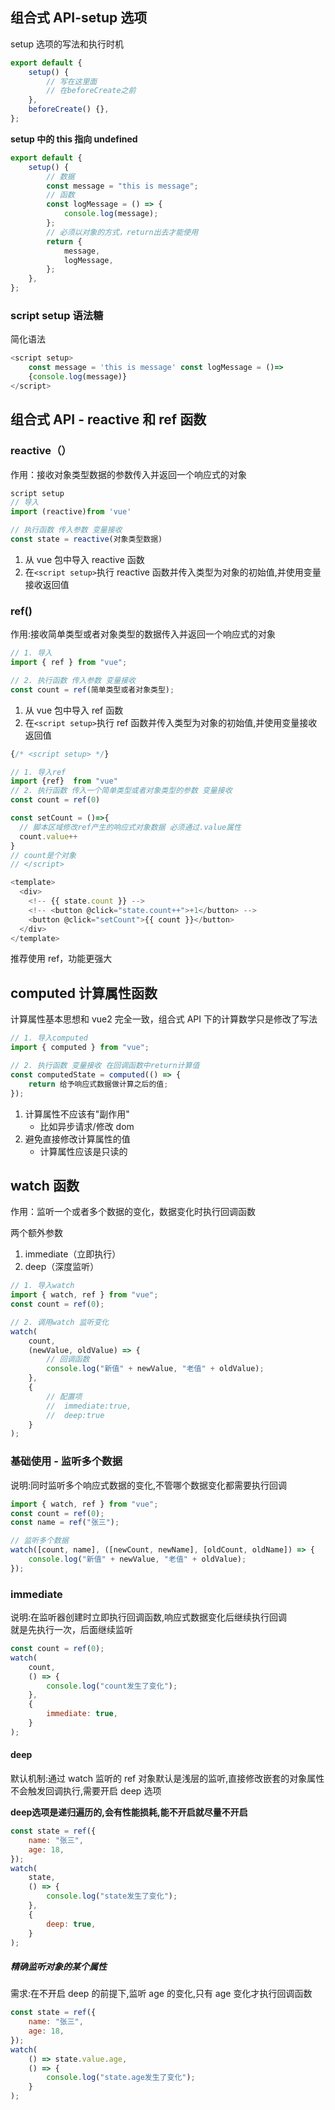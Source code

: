 ## 组合式 API-setup 选项

setup 选项的写法和执行时机

```js
export default {
	setup() {
		// 写在这里面
		// 在beforeCreate之前
	},
	beforeCreate() {},
};
```

**setup 中的 this 指向 undefined**

```js
export default {
	setup() {
		// 数据
		const message = "this is message";
		// 函数
		const logMessage = () => {
			console.log(message);
		};
		// 必须以对象的方式，return出去才能使用
		return {
			message,
			logMessage,
		};
	},
};
```

### script setup 语法糖

简化语法

```js
<script setup>
	const message = 'this is message' const logMessage = ()=>
	{console.log(message)}
</script>
```

## 组合式 API - reactive 和 ref 函数

### reactive（）

作用：接收对象类型数据的参数传入并返回一个响应式的对象

```js
script setup
// 导入
import (reactive)from 'vue'

// 执行函数 传入参数 变量接收
const state = reactive(对象类型数据)

```

1. 从 vue 包中导入 reactive 函数
2. 在`<script setup>`执行 reactive 函数并传入类型为对象的初始值,并使用变量接收返回值

### ref()

作用:接收简单类型或者对象类型的数据传入并返回一个响应式的对象

```js
// 1. 导入
import { ref } from "vue";

// 2. 执行函数 传入参数 变量接收
const count = ref(简单类型或者对象类型);
```

1. 从 vue 包中导入 ref 函数
2. 在`<script setup>`执行 ref 函数并传入类型为对象的初始值,并使用变量接收返回值

```js
{/* <script setup> */}

// 1. 导入ref
import {ref}  from "vue"
// 2. 执行函数 传入一个简单类型或者对象类型的参数 变量接收
const count = ref(0)

const setCount = ()=>{
  // 脚本区域修改ref产生的响应式对象数据 必须通过.value属性
  count.value++
}
// count是个对象
// </script>

<template>
  <div>
    <!-- {{ state.count }} -->
    <!-- <button @click="state.count++">+1</button> -->
    <button @click="setCount">{{ count }}</button>
  </div>
</template>
```

推荐使用 ref，功能更强大

## computed 计算属性函数

计算属性基本思想和 vue2 完全一致，组合式 API 下的计算数学只是修改了写法

```js
// 1. 导入computed
import { computed } from "vue";

// 2. 执行函数 变量接收 在回调函数中return计算值
const computedState = computed(() => {
	return 给予响应式数据做计算之后的值;
});
```
 
1. 计算属性不应该有"副作用"
   - 比如异步请求/修改 dom
2. 避免直接修改计算属性的值
   - 计算属性应该是只读的

## watch 函数

作用：监听一个或者多个数据的变化，数据变化时执行回调函数

两个额外参数

1. immediate（立即执行）
2. deep（深度监听）

```js
// 1. 导入watch
import { watch, ref } from "vue";
const count = ref(0);

// 2. 调用watch 监听变化
watch(
	count,
	(newValue, oldValue) => {
		// 回调函数
		console.log("新值" + newValue, "老值" + oldValue);
	},
	{
		// 配置项
		//  immediate:true,
		//  deep:true
	}
);
```

### 基础使用 - 监听多个数据

说明:同时监听多个响应式数据的变化,不管哪个数据变化都需要执行回调

```js
import { watch, ref } from "vue";
const count = ref(0);
const name = ref("张三");

// 监听多个数据
watch([count, name], ([newCount, newName], [oldCount, oldName]) => {
	console.log("新值" + newValue, "老值" + oldValue);
});
```

### immediate

说明:在监听器创建时立即执行回调函数,响应式数据变化后继续执行回调  
就是先执行一次，后面继续监听

```js
const count = ref(0);
watch(
	count,
	() => {
		console.log("count发生了变化");
	},
	{
		immediate: true,
	}
);
```

#### deep

默认机制:通过 watch 监听的 ref 对象默认是浅层的监听,直接修改嵌套的对象属性不会触发回调执行,需要开启 deep 选项

**deep选项是递归遍历的,会有性能损耗,能不开启就尽量不开启**

```js
const state = ref({
	name: "张三",
	age: 18,
});
watch(
	state,
	() => {
		console.log("state发生了变化");
	},
	{
		deep: true,
	}
);
```

##### 精确监听对象的某个属性

需求:在不开启 deep 的前提下,监听 age 的变化,只有 age 变化才执行回调函数

```js
const state = ref({
	name: "张三",
	age: 18,
});
watch(
	() => state.value.age,
	() => {
		console.log("state.age发生了变化");
	}
);
```
